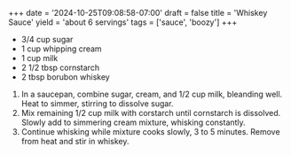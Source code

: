 +++
date = '2024-10-25T09:08:58-07:00'
draft = false
title = 'Whiskey Sauce'
yield = 'about 6 servings'
tags = ['sauce', 'boozy']
+++

* 3/4 cup sugar
* 1 cup whipping cream
* 1 cup milk
* 2 1/2 tbsp cornstarch
* 2 tbsp borubon whiskey

1. In a saucepan, combine sugar, cream, and 1/2 cup milk, bleanding well. Heat to simmer, stirring to dissolve sugar.
2. Mix remaining 1/2 cup milk with corstarch until cornstarch is dissolved. Slowly add to simmering cream mixture, whisking constantly.
3. Continue whisking while mixture cooks slowly, 3 to 5 minutes. Remove from heat and stir in whiskey.